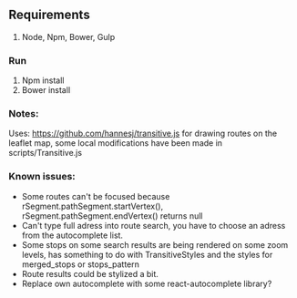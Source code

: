## Requirements
1. Node, Npm, Bower, Gulp

### Run
1. Npm install
2. Bower install

### Notes:
Uses: https://github.com/hannesj/transitive.js for drawing routes on the leaflet map, some local modifications have been made in scripts/Transitive.js

### Known issues:
- Some routes can't be focused because rSegment.pathSegment.startVertex(), rSegment.pathSegment.endVertex() returns null
- Can't type full adress into route search, you have to choose an adress from the autocomplete list.
- Some stops on some search results are being rendered on some zoom levels, has something to do with TransitiveStyles and the styles for merged_stops or stops_pattern
- Route results could be stylized a bit.
- Replace own autocomplete with some react-autocomplete library?